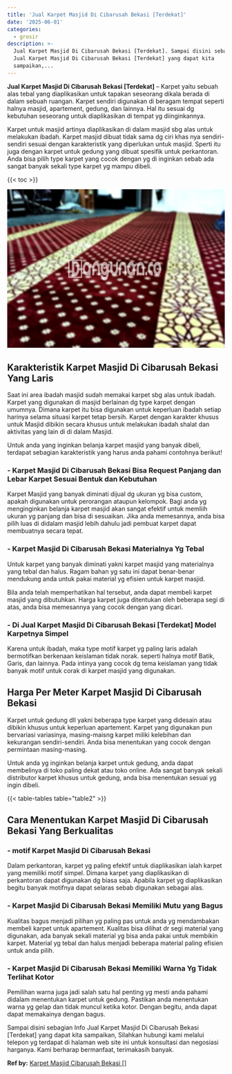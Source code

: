 ```yaml
---
title: 'Jual Karpet Masjid Di Cibarusah Bekasi [Terdekat]'
date: '2025-06-01'
categories:
  - grosir
description: >-
  Jual Karpet Masjid Di Cibarusah Bekasi [Terdekat]. Sampai disini sebagian Info
  Jual Karpet Masjid Di Cibarusah Bekasi [Terdekat] yang dapat kita
  sampaikan,...
---
```


**Jual Karpet Masjid Di Cibarusah Bekasi \[Terdekat\]** – Karpet yaitu sebuah alas tebal yang diaplikasikan untuk tapakan seseorang dikala berada di dalam sebuah ruangan. Karpet sendiri digunakan di beragam tempat seperti halnya masjid, apartement, gedung, dan lainnya. Hal itu sesuai dg kebutuhan seseorang untuk diaplikasikan di tempat yg diinginkannya.

Karpet untuk masjid artinya diaplikasikan di dalam masjid sbg alas untuk melakukan ibadah. Karpet masjid dibuat tidak sama dg ciri khas nya sendiri-sendiri sesuai dengan karakteristik yang diperlukan untuk masjid. Sperti itu juga dengan karpet untuk gedung yang dibuat spesifik untuk perkantoran. Anda bisa pilih type karpet yang cocok dengan yg di inginkan sebab ada sangat banyak sekali type karpet yg mampu dibeli.

{{< toc >}}

![Jual Karpet Masjid Di Cibarusah Bekasi [Terdekat]](/images/grosir-karpet-murah-12.png)

## Karakteristik Karpet Masjid Di Cibarusah Bekasi Yang Laris

Saat ini area ibadah masjid sudah memakai karpet sbg alas untuk ibadah. Karpet yang digunakan di masjid berlainan dg type karpet dengan umumnya. Dimana karpet itu bisa digunakan untuk keperluan ibadah setiap harinya selama situasi karpet tetap bersih. Karpet dengan karakter khusus untuk Masjid dibikin secara khusus untuk melakukan ibadah shalat dan aktivitas yang lain di di dalam Masjid.

Untuk anda yang inginkan belanja karpet masjid yang banyak dibeli, terdapat sebagian karakteristik yang harus anda pahami contohnya berikut!

### \- Karpet Masjid Di Cibarusah Bekasi Bisa Request Panjang dan Lebar Karpet Sesuai Bentuk dan Kebutuhan

Karpet Masjid yang banyak diminati dijual dg ukuran yg bisa custom, apakah digunakan untuk perorangan ataupun kelompok. Bagi anda yg menginginkan belanja karpet masjid akan sangat efektif untuk memliih ukuran yg panjang dan bisa di sesuaikan. Jika anda memesannya, anda bisa pilih luas di didalam masjid lebih dahulu jadi pembuat karpet dapat membuatnya secara tepat.

### \- Karpet Masjid Di Cibarusah Bekasi Materialnya Yg Tebal

Untuk karpet yang banyak diminati yakni karpet masjid yang materialnya yang tebal dan halus. Ragam bahan yg satu ini dapat benar-benar mendukung anda untuk pakai material yg efisien untuk karpet masjid.

Bila anda telah memperhatikan hal tersebut, anda dapat membeli karpet masjid yang dibutuhkan. Harga karpet juga ditentukan oleh beberapa segi di atas, anda bisa memesannya yang cocok dengan yang dicari.

### \- Di Jual Karpet Masjid Di Cibarusah Bekasi \[Terdekat\] Model Karpetnya Simpel

Karena untuk ibadah, maka type motif karpet yg paling laris adalah bermotifkan berkenaan keislaman tidak norak. seperti halnya motif Batik, Garis, dan lainnya. Pada intinya yang cocok dg tema keislaman yang tidak banyak motif untuk corak di karpet masjid yang digunakan.

## Harga Per Meter Karpet Masjid Di Cibarusah Bekasi

Karpet untuk gedung dll yakni beberapa type karpet yang didesain atau dibikin khusus untuk keperluan apartement. Karpet yang digunakan pun bervariasi variasinya, masing-maisng karpet miliki kelebihan dan kekurangan sendiri-sendiri. Anda bisa menentukan yang cocok dengan permintaan masing-masing.

Untuk anda yg inginkan belanja karpet untuk gedung, anda dapat membelinya di toko paling dekat atau toko online. Ada sangat banyak sekali distributor karpet khusus untuk gedung, anda bisa menentukan sesuai yg ingin dibeli.

{{< table-tables table="table2" >}}

## Cara Menentukan Karpet Masjid Di Cibarusah Bekasi Yang Berkualitas

### \- motif Karpet Masjid Di Cibarusah Bekasi

Dalam perkantoran, karpet yg paling efektif untuk diaplikasikan ialah karpet yang memiliki motif simpel. Dimana karpet yang diaplikasikan di perkantoran dapat digunakan dg biasa saja. Apabila karpet yg diaplikasikan begitu banyak motifnya dapat selaras sebab digunakan sebagai alas.

### \- Karpet Masjid Di Cibarusah Bekasi Memiliki Mutu yang Bagus

Kualitas bagus menjadi pilihan yg paling pas untuk anda yg mendambakan membeli karpet untuk apartement. Kualitas bisa dilihat dr segi material yang digunakan, ada banyak sekali material yg bisa anda pakai untuk membikin karpet. Material yg tebal dan halus menjadi beberapa material paling efisien untuk anda pilih.

### \- Karpet Masjid Di Cibarusah Bekasi Memiliki Warna Yg Tidak Terlihat Kotor

Pemilihan warna juga jadi salah satu hal penting yg mesti anda pahami didalam menentukan karpet untuk gedung. Pastikan anda menentukan warna yg gelap dan tidak muncul ketika kotor. Dengan begitu, anda dapat dapat memakainya dengan bagus.

Sampai disini sebagian Info Jual Karpet Masjid Di Cibarusah Bekasi \[Terdekat\] yang dapat kita sampaikan, Silahkan hubungi kami melalui telepon yg terdapat di halaman web site ini untuk konsultasi dan negosiasi harganya. Kami berharap bermanfaat, terimakasih banyak.

**Ref by:**  [Karpet Masjid Cibarusah Bekasi []](https://id.wikipedia.org/wiki/Karpet)
